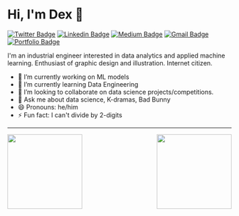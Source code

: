 # Hi, I'm Dex 👋
[![Twitter Badge](https://img.shields.io/badge/-@DewithMiramon-black?style=flat-square&logo=twitter&logoColor=white&link=https://twitter.com/DewithMiramon)](https://twitter.com/DewithMiramon) [![Linkedin Badge](https://img.shields.io/badge/-dewithmiramon-black?style=flat-square&logo=Linkedin&logoColor=white&link=https://www.linkedin.com/in/dewithmiramon/)](https://www.linkedin.com/in/dewithmiramon/) [![Medium Badge](https://img.shields.io/badge/-@dewith-03a57a?style=flat-square&color=000000&labelColor=000000&logo=Medium&link=https://medium.com/@dewith)](https://medium.com/@dewith) [![Gmail Badge](https://img.shields.io/badge/-dewithmiramon@gmail.com-black?style=flat-square&logo=Gmail&logoColor=white&link=mailto:dewithmiramon@gmail.com)](mailto:dewithmiramon@gmail.com) [![Portfolio Badge](https://img.shields.io/badge/-dewith.co-black?style=flat-square&logo=squarespace&logoColor=white&link=https://dewith.co/)](https://dewith.co/)

I'm an industrial engineer interested in data analytics and applied machine learning. Enthusiast of graphic design and illustration. Internet citizen.

- 🔭 I’m currently working on ML models 
- 🌱 I’m currently learning Data Engineering
- 👯 I’m looking to collaborate on data science projects/competitions.
- 💬 Ask me about data science, K-dramas, Bad Bunny
- 😄 Pronouns: he/him
- ⚡ Fun fact: I can't divide by 2-digits

---

<img align="right" height="168em" src="https://github-readme-stats.vercel.app/api/top-langs/?username=dewith&show_icons=true&layout=compact&langs_count=6&hide_title=true&theme=graywhite" />
<img height="168em" src="https://github-readme-stats.vercel.app/api?username=dewith&show_icons=true&hide_title=true&theme=graywhite" />
